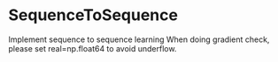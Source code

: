 # SequenceToSequence
Implement sequence to sequence learning
When doing gradient check, please set real=np.float64 to avoid underflow.
